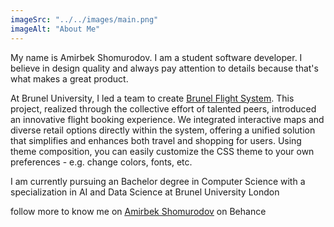 ```yaml
---
imageSrc: "../../images/main.png"
imageAlt: "About Me"
---
```


My name is Amirbek Shomurodov. I am a student software developer. I believe in design quality and always pay attention to details because that's what makes a great product.

At Brunel University, I led a team to create  <a href="" target="_blank" rel="nofollow noopener noreferrer" aria-label="External Link"><u> Brunel Flight System</u></a>. This project, realized through the collective effort of talented peers, introduced an innovative flight booking experience. We integrated interactive maps and diverse retail options directly within the system, offering a unified solution that simplifies and enhances both travel and shopping for users.
Using theme composition, you can easily customize the CSS theme to your own preferences - e.g. change colors, fonts, etc.

I am currently pursuing an Bachelor degree in Computer Science with a specialization in AI and Data Science at Brunel University London

follow more to know me on <a href="" target="_blank" rel="nofollow noopener noreferrer" aria-label="External Link"><u>Amirbek Shomurodov</u></a> on Behance
